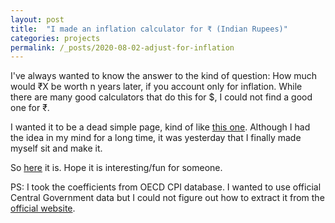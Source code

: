 ```yaml
---
layout: post
title:  "I made an inflation calculator for ₹ (Indian Rupees)"
categories: projects
permalink: /_posts/2020-08-02-adjust-for-inflation
---
```

I've always wanted to know the answer to the kind of question: How much would ₹X be worth n years later, if you account only for inflation. While there are many good calculators that do this for $, I could not find a good one for ₹.

I wanted it to be a dead simple page, kind of like [this one](http://www.adjustforinflation.com). Although I had the idea in my mind for a long time, it was yesterday that I finally made myself sit and make it.

So [here](https://perryizgr8.github.io/adjust-for-inflation/) it is. Hope it is interesting/fun for someone.

PS: I took the coefficients from OECD CPI database. I wanted to use official Central Government data but I could not figure out how to extract it from the [official website](http://mospi.nic.in/cpi).
